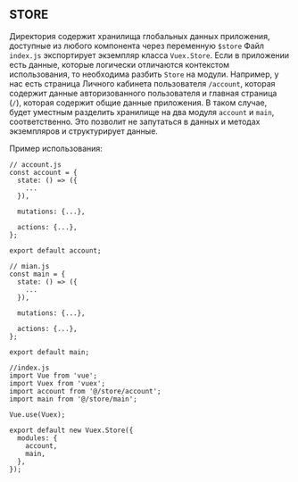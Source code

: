 ## STORE 
Директория содержит хранилища глобальных данных приложения, доступные из любого компонента через переменную `$store`
Файл `index.js` экспортирует экземпляр класса `Vuex.Store`. Если в приложении есть данные, которые логически отличаются
контекстом использования, то необходима разбить `Store` на модули. Например, у нас есть страница Личного кабинета пользователя `/account`,
которая содержит данные авторизованного пользователя и главная страница (`/`), которая содержит общие данные приложения.
В таком случае, будет уместным разделить хранилище на два модуля `account` и `main`, соответственно. Это позволит не запутаться в
данных и методах экземпляров и структурирует данные.

Пример использования:

```
// account.js
const account = {
  state: () => ({
    ...
  }),

  mutations: {...},

  actions: {...},
};

export default account;

// mian.js
const main = {
  state: () => ({
    ...
  }),

  mutations: {...},

  actions: {...},
};

export default main;

//index.js
import Vue from 'vue';
import Vuex from 'vuex';
import account from '@/store/account';
import main from '@/store/main';

Vue.use(Vuex);

export default new Vuex.Store({
  modules: {
    account,
    main,
  },
});
```
